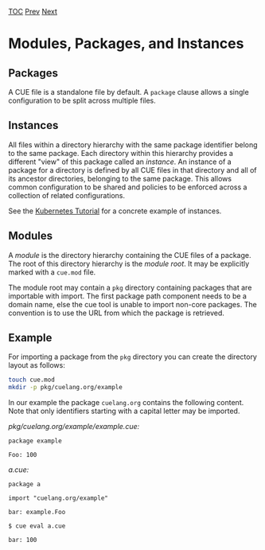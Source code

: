 [TOC](Readme.md) [Prev](templates.md) [Next](packages.md)

# Modules, Packages, and Instances

## Packages

A CUE file is a standalone file by default.
A `package` clause allows a single configuration to be split across multiple
files.

## Instances

All files within a directory hierarchy with the same package identifier belong
to the same package.
Each directory within this hierarchy provides a different "view" of this package
called an _instance_.
An instance of a package for a directory is defined by all CUE files in that
directory and all of its ancestor directories, belonging to the same package.
This allows common configuration to be shared and policies to be enforced
across a collection of related configurations.

See the [Kubernetes Tutorial](../kubernetes/README.md) for a concrete example
of instances.


## Modules

A _module_ is the directory hierarchy containing the CUE files of a package.
The root of this directory hierarchy is the _module root_.
It may be explicitly marked with a `cue.mod` file.

The module root may contain a `pkg` directory containing packages that are
importable with import.
The first package path component needs to be a domain name, else the cue tool
is unable to import non-core packages.
The convention is to use the URL from which the package is retrieved.

## Example

For importing a package from the `pkg` directory you can create the directory
layout as follows:

```sh
touch cue.mod
mkdir -p pkg/cuelang.org/example
```

In our example the package `cuelang.org` contains the following content.
Note that only identifiers starting with a capital letter may be imported.

_pkg/cuelang.org/example/example.cue:_
```
package example

Foo: 100
```

_a.cue:_
```
package a

import "cuelang.org/example"

bar: example.Foo
```

`$ cue eval a.cue`
```
bar: 100
```
